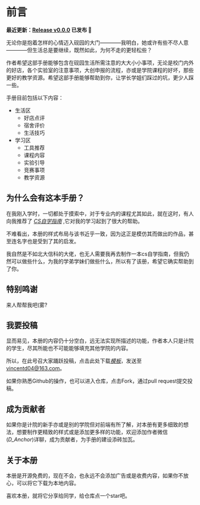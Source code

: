 
# 前言

**最近更新：[Release v0.0.0](https://github.com/baddyscience/zqu-guide) 已发布 🎉**

无论你是抱着怎样的心情迈入砚园的大门————我明白，她或许有些不尽人意————但生活总是要继续，既然如此，为何不走的更轻松些？

作者希望这部手册能够包含在砚园生活所需注意的大大小小事项，无论是校门内外的好店，各个实验室的注意事项，大创申报的流程，亦或是学院课程的好坏，那些更好的教学资源。希望这部手册能够帮助到你，让学长学姐们踩过的坑，更少人踩一些。

手册目前包括以下内容：

- 生活区
    - 好店点评
    - 宿舍评价
    - 生活技巧
- 学习区
    - 工具推荐
    - 课程内容
    - 实验引导
    - 竞赛事项
    - 教学资源

## 为什么会有这本手册？

在我刚入学时，一切都处于摸索中，对于专业内的课程尤其如此，就在这时，有人向我推荐了 [*CS自学指南*](https://csdiy.wiki/) ,它对我的学习起到了很大的帮助。

不难看出，本册的样式布局与该书近乎一致，因为这正是模仿其而做出的作品，甚至连名字也是受到了其的启发。

我自然是不如北大信科的大佬，也无人需要我再去制作一本cs自学指南，但我仍然可以做些什么，为我的学弟学妹们做些什么，所以有了该册，希望它确实帮助到了你。

## 特别鸣谢

来人帮帮我吧(雾?

## 我要投稿

显而易见，本册的内容仍十分空白，远无法实现所描述的功能，作者本人只是计院的学生，尽其所能也不可能能够填充其他学院的内容。

所以，在此号召大家踊跃投稿，点击此处下载<a href="template/template.zip" download>*模板*</a>，发送至 [vincentd04@163.com](mailto:vincentd04@163.com)。

如果你熟悉Github的操作，也可以进入仓库，点击Fork，通过pull request提交投稿。

## 成为贡献者

如果你是计院的新手亦或是别的学院但对前端有所了解，对本册有更多细致的想法，想要制作更精致的样式或是添加更多样的功能，欢迎添加作者微信(*D_Anchor*)详聊，成为贡献者，为手册的建设添砖加瓦。

## 关于本册

本册是开源免费的，现在不会，也永远不会添加广告或是收费内容，如果你不放心，可以将它下载为本地内容。

喜欢本册，就将它分享给同学，给仓库点一个star吧。
